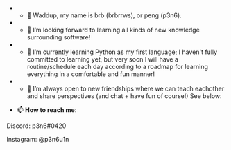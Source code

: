 - - 👋 Waddup, my name is brb (brbrrws), or peng (p3n6).

- - 👀 I’m looking forward to learning all kinds of new knowledge surrounding software!

- - 🌱 I’m currently learning Python as my first language; I haven't fully committed to learning yet, but very soon I will have a routine/schedule each day
according to a roadmap for learning everything in a comfortable and fun manner!

- - 🤝 I’m always open to new friendships where we can teach eachother and share perspectives (and chat + have fun of course!) See below:

- 📫 **How to reach me**: 

Discord: p3n6#0420

Instagram: @p3n6u1n

<!---
brbrrws/brbrrws is a ✨ special ✨ repository because its `README.md` (this file) appears on your GitHub profile.
You can click the Preview link to take a look at your changes.
--->
